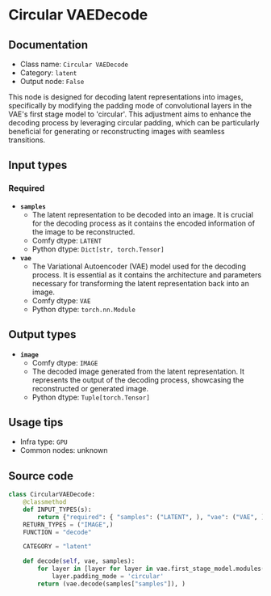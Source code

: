 # Circular VAEDecode
## Documentation
- Class name: `Circular VAEDecode`
- Category: `latent`
- Output node: `False`

This node is designed for decoding latent representations into images, specifically by modifying the padding mode of convolutional layers in the VAE's first stage model to 'circular'. This adjustment aims to enhance the decoding process by leveraging circular padding, which can be particularly beneficial for generating or reconstructing images with seamless transitions.
## Input types
### Required
- **`samples`**
    - The latent representation to be decoded into an image. It is crucial for the decoding process as it contains the encoded information of the image to be reconstructed.
    - Comfy dtype: `LATENT`
    - Python dtype: `Dict[str, torch.Tensor]`
- **`vae`**
    - The Variational Autoencoder (VAE) model used for the decoding process. It is essential as it contains the architecture and parameters necessary for transforming the latent representation back into an image.
    - Comfy dtype: `VAE`
    - Python dtype: `torch.nn.Module`
## Output types
- **`image`**
    - Comfy dtype: `IMAGE`
    - The decoded image generated from the latent representation. It represents the output of the decoding process, showcasing the reconstructed or generated image.
    - Python dtype: `Tuple[torch.Tensor]`
## Usage tips
- Infra type: `GPU`
- Common nodes: unknown


## Source code
```python
class CircularVAEDecode:
    @classmethod
    def INPUT_TYPES(s):
        return {"required": { "samples": ("LATENT", ), "vae": ("VAE", )}}
    RETURN_TYPES = ("IMAGE",)
    FUNCTION = "decode"

    CATEGORY = "latent"

    def decode(self, vae, samples):
        for layer in [layer for layer in vae.first_stage_model.modules() if isinstance(layer, torch.nn.Conv2d)]:
            layer.padding_mode = 'circular'
        return (vae.decode(samples["samples"]), )

```
